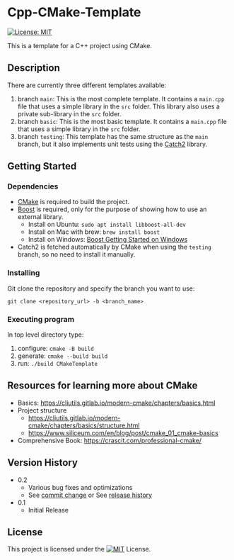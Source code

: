 # Cpp-CMake-Template

[![License: MIT](https://img.shields.io/badge/License-MIT-yellow.svg)](https://opensource.org/licenses/MIT)

This is a template for a C++ project using CMake.

## Description
There are currently three different templates available:
1. branch `main`: This is the most complete template. It contains a `main.cpp` file that uses a simple library in the `src` folder. This library also uses a private sub-library in the `src` folder.
2. branch `basic`: This is the most basic template. It contains a `main.cpp` file that uses a simple library in the `src` folder.
3. branch `testing`: This template has the same structure as the `main` branch, but it also implements unit tests using the [Catch2](https://github.com/catchorg/Catch2) library.

## Getting Started

### Dependencies
- [CMake](https://cmake.org/) is required to build the project.
- [Boost](https://www.boost.org/) is required, only for the purpose of showing how to use an external library.
    - Install on Ubuntu: `sudo apt install libboost-all-dev`
    - Install on Mac with brew: `brew install boost`
    - Install on Windows: [Boost Getting Started on Windows](https://www.boost.org/users/download/)
- Catch2 is fetched automatically by CMake when using the `testing` branch, so no need to install it manually.

### Installing
Git clone the repository and specify the branch you want to use:
```
git clone <repository_url> -b <branch_name>
```

### Executing program
In top level directory type:
1. configure: `cmake -B build`
2. generate: `cmake --build build`
3. run: `./build CMakeTemplate`

## Resources for learning more about CMake
- Basics: https://cliutils.gitlab.io/modern-cmake/chapters/basics.html
- Project structure
  - https://cliutils.gitlab.io/modern-cmake/chapters/basics/structure.html
  - https://www.siliceum.com/en/blog/post/cmake_01_cmake-basics
- Comprehensive Book: https://crascit.com/professional-cmake/



## Version History

* 0.2
    * Various bug fixes and optimizations
    * See [commit change]() or See [release history]()
* 0.1
    * Initial Release

## License

This project is licensed under the [![MIT](https://img.shields.io/badge/License-MIT-yellow.svg)](https://opensource.org/licenses/MIT) License.
